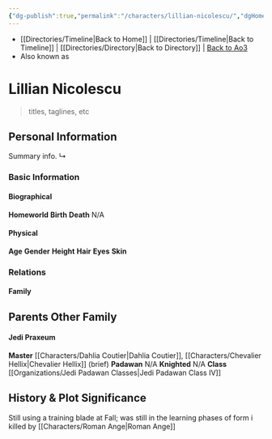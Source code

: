 ```yaml
---
{"dg-publish":true,"permalink":"/characters/lillian-nicolescu/","dgHomeLink":false}
---
```


- [[Directories/Timeline\|Back to Home]] | [[Directories/Timeline\|Back to Timeline]] | [[Directories/Directory\|Back to Directory]] | [Back to Ao3](https://archiveofourown.org/works/19334440/chapters/45992584)
- Also known as 

# Lillian Nicolescu
>titles, taglines, etc

## Personal Information
Summary info.
↳ 

### Basic Information

#### Biographical
**Homeworld** 
**Birth** 
**Death** N/A

#### Physical
**Age** 
**Gender** 
**Height** 
**Hair** 
**Eyes** 
**Skin** 

### Relations

#### Family
**Parents** 
**Other Family**
- 

#### Jedi Praxeum
**Master** [[Characters/Dahlia Coutier\|Dahlia Coutier]], [[Characters/Chevalier Hellix\|Chevalier Hellix]] (brief)
**Padawan** N/A
**Knighted** N/A
**Class** [[Organizations/Jedi Padawan Classes\|Jedi Padawan Class IV]]

## History & Plot Significance
Still using a training blade at Fall; was still in the learning phases of form i 
killed by [[Characters/Roman Ange\|Roman Ange]]